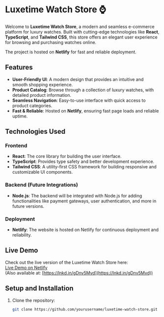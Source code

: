 # Luxetime Watch Store ⌚️

Welcome to **Luxetime Watch Store**, a modern and seamless e-commerce platform for luxury watches. Built with cutting-edge technologies like **React**, **TypeScript**, and **Tailwind CSS**, this store offers an elegant user experience for browsing and purchasing watches online.

The project is hosted on **Netlify** for fast and reliable deployment.

## Features

- **User-Friendly UI**: A modern design that provides an intuitive and smooth shopping experience.
- **Product Catalog**: Browse through a collection of luxury watches, with detailed product information.
- **Seamless Navigation**: Easy-to-use interface with quick access to product categories.
- **Fast & Reliable**: Hosted on **Netlify**, ensuring fast page loads and reliable uptime.

## Technologies Used

### Frontend
- **React**: The core library for building the user interface.
- **TypeScript**: Provides type safety and better development experience.
- **Tailwind CSS**: A utility-first CSS framework for building responsive and customizable UI components.

### Backend (Future Integrations)
- **Node.js**: The backend will be integrated with Node.js for adding functionalities like payment gateways, user authentication, and more in future versions.

### Deployment
- **Netlify**: The website is hosted on Netlify for continuous deployment and reliability.

## Live Demo

Check out the live version of the Luxetime Watch Store here:  
[Live Demo on Netlify](https://lnkd.in/g5V-MuSP)  
(Also available at: [https://lnkd.in/gDnv5Mvd](https://lnkd.in/gDnv5Mvd))

## Setup and Installation

1. Clone the repository:
   ```bash
   git clone https://github.com/yourusername/luxetime-watch-store.git
